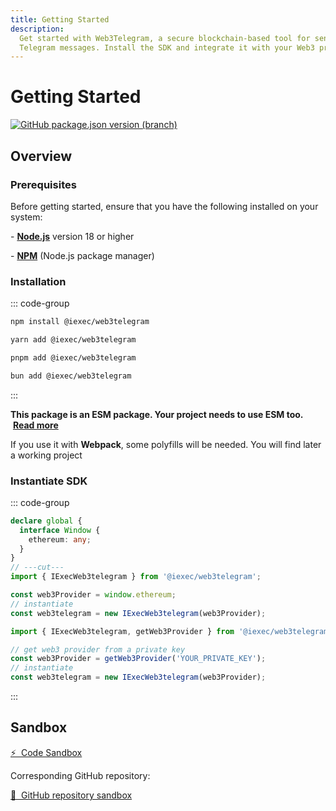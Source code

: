 ```yaml
---
title: Getting Started
description:
  Get started with Web3Telegram, a secure blockchain-based tool for sending
  Telegram messages. Install the SDK and integrate it with your Web3 project.
---
```


# Getting Started

[![GitHub package.json version (branch)](https://img.shields.io/github/package-json/v/iExecBlockchainComputing/web3telegram-sdk?color=green)](https://github.com/iExecBlockchainComputing/web3telegram-sdk)

## Overview

### Prerequisites

Before getting started, ensure that you have the following installed on your
system:

\- [**Node.js**](https://nodejs.org/en/) version 18 or higher

\- [**NPM**](https://docs.npmjs.com/) (Node.js package manager)

### Installation

::: code-group

```sh [npm]
npm install @iexec/web3telegram
```

```sh [yarn]
yarn add @iexec/web3telegram
```

```sh [pnpm]
pnpm add @iexec/web3telegram
```

```sh [bun]
bun add @iexec/web3telegram
```

:::

**This package is an ESM package. Your project needs to use ESM too.**
&nbsp;[**Read more**](https://gist.github.com/sindresorhus/a39789f98801d908bbc7ff3ecc99d99c)

If you use it with **Webpack**, some polyfills will be needed. You will find
later a working project

### Instantiate SDK

::: code-group

```ts twoslash [Browser]
declare global {
  interface Window {
    ethereum: any;
  }
}
// ---cut---
import { IExecWeb3telegram } from '@iexec/web3telegram';

const web3Provider = window.ethereum;
// instantiate
const web3telegram = new IExecWeb3telegram(web3Provider);
```

```ts twoslash [NodeJS]
import { IExecWeb3telegram, getWeb3Provider } from '@iexec/web3telegram';

// get web3 provider from a private key
const web3Provider = getWeb3Provider('YOUR_PRIVATE_KEY');
// instantiate
const web3telegram = new IExecWeb3telegram(web3Provider);
```

:::

## Sandbox

<a href="https://codesandbox.io/p/github/iExecBlockchainComputing/web3-telegram-sandbox/main" target="_blank" rel="noreferrer" class="link-as-block">
  ⚡ &nbsp;Code Sandbox
</a>

Corresponding GitHub repository:

<a href="https://github.com/iExecBlockchainComputing/web3-telegram-sandbox" target="_blank" rel="noreferrer" class="link-as-block">
  🔎 &nbsp;GitHub repository sandbox
</a>
